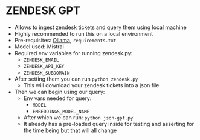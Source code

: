 # ZENDESK GPT 

* Allows to ingest zendesk tickets and query them using local machine 
* Highly recommended to run this on a local environment
* Pre-requisites: [Ollama](https://ollama.ai/), `requirements.txt`
* Model used: Mistral
* Required env variables for running zendesk.py:
  * `ZENDESK_EMAIL`
  * `ZENDESK_API_KEY`
  * `ZENDESK_SUBDOMAIN`
* After setting them you can run `python zendesk.py`
  * This will download your zendesk tickets into a json file
* Then we can begin using our query:
  * Env vars needed for query:
    * `MODEL`
    * `EMBEDDINGS_MODEL_NAME`
  * After which we can run: `python json-gpt.py`
  * It already has a pre-loaded query inside for testing and asserting for the time being 
  but that will all change